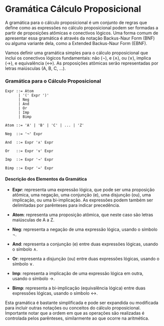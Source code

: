 # Gramática Cálculo Proposicional

A gramática para o cálculo proposicional é um conjunto de regras que define como as expressões no cálculo proposicional podem ser formadas a partir de proposições atômicas e conectivos lógicos. Uma forma comum de apresentar essa gramática é através da notação Backus-Naur Form (BNF) ou alguma variante dela, como a Extended Backus-Naur Form (EBNF).

Vamos definir uma gramática simples para o cálculo proposicional que inclui os conectivos lógicos fundamentais: não ($\neg$), e ($\land$), ou ($\lor$), implica ($\rightarrow$), e equivalência ($\leftrightarrow$). As proposições atômicas serão representadas por letras maiúsculas (A, B, C, ...).

### Gramática para o Cálculo Proposicional

```
Expr ::= Atom
      | '(' Expr ')'
      | Neg
      | And
      | Or
      | Imp
      | Bimp

Atom ::= 'A' | 'B' | 'C' | ... | 'Z'

Neg  ::= '¬' Expr

And  ::= Expr '∧' Expr

Or   ::= Expr '∨' Expr

Imp  ::= Expr '→' Expr

Bimp ::= Expr '↔' Expr
```

#### Descrição dos Elementos da Gramática

- **Expr**: representa uma expressão lógica, que pode ser uma proposição atômica, uma negação, uma conjunção (e), uma disjunção (ou), uma implicação, ou uma bi-implicação. As expressões podem também ser delimitadas por parênteses para indicar precedência.
  
- **Atom**: representa uma proposição atômica, que neste caso são letras maiúsculas de A a Z.

- **Neg**: representa a negação de uma expressão lógica, usando o símbolo $\neg$.

- **And**: representa a conjunção (e) entre duas expressões lógicas, usando o símbolo $\land$.

- **Or**: representa a disjunção (ou) entre duas expressões lógicas, usando o símbolo $\lor$.

- **Imp**: representa a implicação de uma expressão lógica em outra, usando o símbolo $\rightarrow$.

- **Bimp**: representa a bi-implicação (equivalência lógica) entre duas expressões lógicas, usando o símbolo $\leftrightarrow$.

Esta gramática é bastante simplificada e pode ser expandida ou modificada para incluir outras notações ou conceitos do cálculo proposicional. Importante notar que a ordem em que as operações são realizadas é controlada pelos parênteses, similarmente ao que ocorre na aritmética.